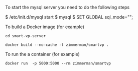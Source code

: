 To start the mysql server you need to do the following steps

$ /etc/init.d/mysql start
$ mysql
$ SET GLOBAL sql_mode="";

To build a Docker image (for example)

    cd smart-vp-server
  
    docker build --no-cache -t zimmerman/smartvp .

To run the a container (for example)

    docker run  -p 5000:5000 --rm zimmerman/smartvp
  
